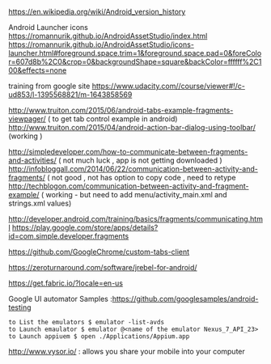 https://en.wikipedia.org/wiki/Android_version_history

Android Launcher icons
https://romannurik.github.io/AndroidAssetStudio/index.html
https://romannurik.github.io/AndroidAssetStudio/icons-launcher.html#foreground.space.trim=1&foreground.space.pad=0&foreColor=607d8b%2C0&crop=0&backgroundShape=square&backColor=ffffff%2C100&effects=none

training from google site
https://www.udacity.com//course/viewer#!/c-ud853/l-1395568821/m-1643858569


http://www.truiton.com/2015/06/android-tabs-example-fragments-viewpager/  ( to get tab control example in android)
http://www.truiton.com/2015/04/android-action-bar-dialog-using-toolbar/     (working ) 

http://simpledeveloper.com/how-to-communicate-between-fragments-and-activities/ ( not much luck , app is not getting downloaded )
http://infobloggall.com/2014/06/22/communication-between-activity-and-fragments/ ( not good , not has option to copy code , need to retype
http://techblogon.com/communication-between-activity-and-fragment-example/    ( working - but need to add menu/activity_main.xml and strings.xml values) 


http://developer.android.com/training/basics/fragments/communicating.html
https://play.google.com/store/apps/details?id=com.simple.developer.fragments

https://github.com/GoogleChrome/custom-tabs-client


https://zeroturnaround.com/software/jrebel-for-android/

https://get.fabric.io/?locale=en-us


Google UI automator Samples :https://github.com/googlesamples/android-testing
```
to List the emulators $ emulator -list-avds
to Launch emaulator $ emulator @<name of the emulator Nexus_7_API_23>
to Launch appiuem $ open ./Applications/Appium.app
```

http://www.vysor.io/     : allows you share your mobile into your computer 




